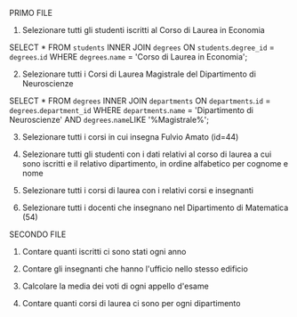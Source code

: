 PRIMO FILE

1. Selezionare tutti gli studenti iscritti al Corso di Laurea in Economia

SELECT * FROM `students` INNER JOIN `degrees` ON `students`.`degree_id` = `degrees`.`id` WHERE `degrees`.`name` = 'Corso di Laurea in Economia';

2. Selezionare tutti i Corsi di Laurea Magistrale del Dipartimento di Neuroscienze

SELECT * FROM `degrees` INNER JOIN `departments` ON `departments`.`id` = `degrees`.`department_id` WHERE `departments`.`name` = 'Dipartimento di Neuroscienze' AND `degrees`.`name`LIKE '%Magistrale%';

3. Selezionare tutti i corsi in cui insegna Fulvio Amato (id=44)


4. Selezionare tutti gli studenti con i dati relativi al corso di laurea a cui sono iscritti e il relativo dipartimento, in ordine alfabetico per cognome e nome


5. Selezionare tutti i corsi di laurea con i relativi corsi e insegnanti


6. Selezionare tutti i docenti che insegnano nel Dipartimento di Matematica (54)




SECONDO FILE

1. Contare quanti iscritti ci sono stati ogni anno


2. Contare gli insegnanti che hanno l'ufficio nello stesso edificio


3. Calcolare la media dei voti di ogni appello d'esame


4. Contare quanti corsi di laurea ci sono per ogni dipartimento